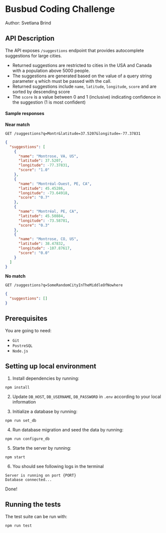 # Busbud Coding Challenge

Author: Svetlana Brind

## API Description

The API exposes `/suggestions` endpoint that provides autocomplete suggestions for large cities.

- Returned suggestions are restricted to cities in the USA and Canada with a population above 5000 people.
- The suggestions are generated based on the value of a query string parameter `q` which must be passed with the call.
- Returned suggestions include `name`, `latitude`, `longitude`, `score` and are sorted by descending score
- The `score` is a value between 0 and 1 (inclusive) indicating confidence in the suggestion (1 is most confident)

#### Sample responses

**Near match**

    GET /suggestions?q=Montr&latitude=37.5207&longitude=-77.37831

```json
{
  "suggestions": [
    {
      "name": "Montrose, VA, US",
      "latitude": 37.5207,
      "longitude": -77.37831,
      "score": "1.0"
    },
    {
      "name": "Montréal-Ouest, PE, CA",
      "latitude": 45.45286,
      "longitude": -73.64918,
      "score": "0.7"
    },
    {
      "name": "Montréal, PE, CA",
      "latitude": 45.50884,
      "longitude": -73.58781,
      "score": "0.3"
    },
    {
      "name": "Montrose, CO, US",
      "latitude": 38.47832,
      "longitude": -107.87617,
      "score": "0.0"
    }
  ]
}
```

**No match**

    GET /suggestions?q=SomeRandomCityInTheMiddleOfNowhere

```json
{
  "suggestions": []
}
```

## Prerequisites

You are going to need:

- `Git`
- `PostreSQL`
- `Node.js`

## Setting up local environment

1. Install dependencies by running:

```
npm install
```

2. Update `DB_HOST`, `DB_USERNAME`, `DB_PASSWORD` in `.env` according to your local information

3. Initialize a database by running:

```
npm run set_db
```

4. Run database migration and seed the data by running:

```
npm run configure_db
```

5. Starte the server by running:

```
npm start
```

6. You should see following logs in the terminal

```
Server is running on port {PORT}
Database connected...
```

Done!

## Running the tests

The test suite can be run with:

```
npm run test
```
